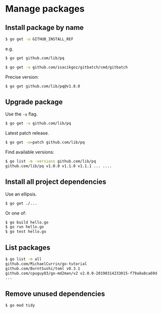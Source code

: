 # Manage packages


## Install package by name

```sh
$ go get -u GITHUB_INSTALL_REF
```

e.g.

```sh
$ go get github.com/lib/pq

$ go get -u github.com/isacikgoz/gitbatch/cmd/gitbatch
```

Precise version:

```sh
$ go get github.com/lib/pq@v1.8.0
```


## Upgrade package

Use the `-u` flag.

```sh
$ go get -u github.com/lib/pq
```

Latest patch release.

```sh
$ go get -u=patch github.com/lib/pq
```

Find available versions:

```sh
$ go list -m -versions github.com/lib/pq
github.com/lib/pq v1.0.0 v1.1.0 v1.1.1 ... ....
```


## Install all project dependencies

Use an ellipsis.

```sh
$ go get ./...
```

Or one of:

```sh
$ go build hello.go
$ go run hello.go
$ go test hello.go
```


## List packages

```sh
$ go list -m all
github.com/MichaelCurrin/go-tutorial
github.com/BurntSushi/toml v0.3.1
github.com/cpuguy83/go-md2man/v2 v2.0.0-20190314233015-f79a8a8ca69d
...
```


## Remove unused dependencies

```sh
$ go mod tidy
```
